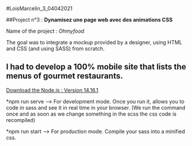 #LoisMarcelin_3_04042021

##Project n°3 : **Dynamisez une page web avec des animations CSS**

Name of the project : _Ohmyfood_

The goal was to integrate a mockup provided by a designer, using HTML and CSS (and using SASS) from scratch.

## I had to develop a 100% mobile site that lists the menus of gourmet restaurants.

[Download the Node.js : Version 14.16.1](https://nodejs.org/dist/v14.16.1/node-v14.16.1-x64.msi)

\*npm run serve --> For development mode. Once you run it, allows you to code in sass and see it in real time in your browser.
(We run the command once and as soon as we change something in the scss the css code is recompiled)

\*npm run start --> For production mode. Compile your sass into a minified css.
